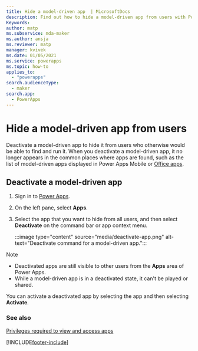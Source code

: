 ```yaml
---
title: Hide a model-driven app  | MicrosoftDocs
description: Find out how to hide a model-driven app from users with Power Apps
Keywords: 
author: matp
ms.subservice: mda-maker
ms.author: ansja
ms.reviewer: matp
manager: kvivek
ms.date: 01/05/2021
ms.service: powerapps
ms.topic: how-to
applies_to: 
  - "powerapps"
search.audienceType: 
  - maker
search.app: 
  - PowerApps
---
```

# Hide a model-driven app from users

Deactivate a model-driven app to hide it from users who otherwise would be able to find and run it. When you deactivate a model-driven app, it no longer appears in the common places where apps are found, such as the list of model-driven apps displayed in Power Apps Mobile or [Office apps](https://www.office.com/apps).

## Deactivate a model-driven app

1. Sign in to [Power Apps](https://make.powerapps.com/?utm_source=padocs&utm_medium=linkinadoc&utm_campaign=referralsfromdoc).
1. On the left pane, select **Apps**.
1. Select the app that you want to hide from all users, and then select **Deactivate** on the command bar or app context menu.

   :::image type="content" source="media/deactivate-app.png" alt-text="Deactivate command for a model-driven app.":::

> [!NOTE]
> - Deactivated apps are still visible to other users from the **Apps** area of Power Apps.
> - While a model-driven app is in a deactivated state, it can't be played or shared.

You can activate a deactivated app by selecting the app and then selecting **Activate**.

### See also

[Privileges required to view and access apps](app-visibility-privileges.md)


[!INCLUDE[footer-include](../../includes/footer-banner.md)]